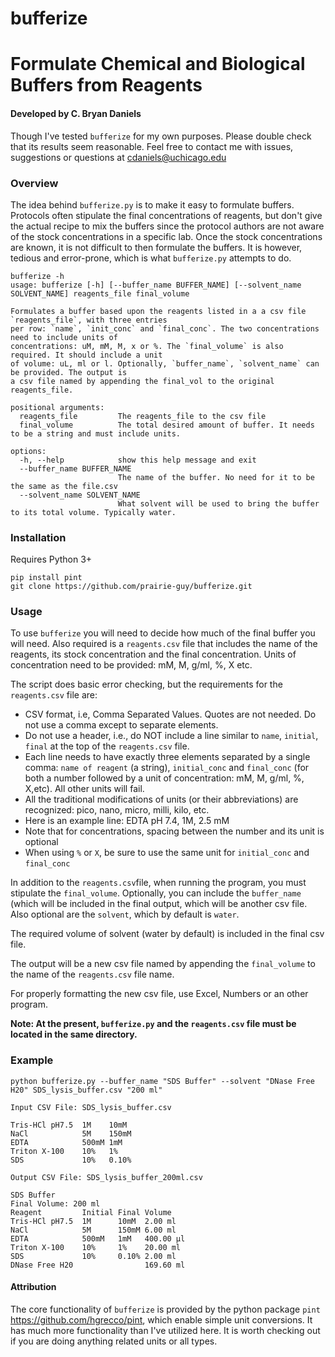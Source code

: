 # bufferize
# Formulate Chemical and Biological Buffers from Reagents

#### Developed by C. Bryan Daniels
Though I've tested `bufferize` for my own purposes. Please double check that its results seem reasonable. Feel free to contact me with issues, suggestions or questions at cdaniels@uchicago.edu

### Overview
The idea behind `bufferize.py` is to make it easy to formulate buffers. Protocols often stipulate the final concentrations of reagents, but don't give the actual recipe to mix the buffers since the protocol authors are not aware of the stock concentrations in a specific lab. Once the stock concentrations are known, it is not difficult to then formulate the buffers. It is however, tedious and error-prone, which is what `bufferize.py` attempts to do.

```
bufferize -h
usage: bufferize [-h] [--buffer_name BUFFER_NAME] [--solvent_name SOLVENT_NAME] reagents_file final_volume

Formulates a buffer based upon the reagents listed in a a csv file `reagents_file`, with three entries 
per row: `name`, `init_conc` and `final_conc`. The two concentrations need to include units of 
concentrations: uM, mM, M, x or %. The `final_volume` is also required. It should include a unit 
of volume: uL, ml or l. Optionally, `buffer_name`, `solvent_name` can be provided. The output is 
a csv file named by appending the final_vol to the original reagents_file.

positional arguments:
  reagents_file         The reagents_file to the csv file
  final_volume          The total desired amount of buffer. It needs to be a string and must include units.

options:
  -h, --help            show this help message and exit
  --buffer_name BUFFER_NAME
                        The name of the buffer. No need for it to be the same as the file.csv
  --solvent_name SOLVENT_NAME
                        What solvent will be used to bring the buffer to its total volume. Typically water.        
```

### Installation
Requires Python 3+
``` 
pip install pint
git clone https://github.com/prairie-guy/bufferize.git
```
### Usage
To use `bufferize` you will need to decide how much of the final buffer you will need. Also required is a `reagents.csv` file that includes the name of the reagents, its stock concentration and the final concentration. Units of concentration need to be provided: mM, M, g/ml, %, X etc.

The script does basic error checking, but the requirements for the `reagents.csv` file are:
- CSV format, i.e, Comma Separated Values. Quotes are not needed. Do not use a comma except to separate elements.
- Do not use a header, i.e., do NOT include a line similar to `name`, `initial`, `final` at the top of the `reagents.csv` file.
- Each line needs to have exactly three elements separated by a single comma: `name of reagent` (a string), `initial_conc` and `final_conc` (for both a number followed by a unit of concentration: mM, M, g/ml, %, X,etc). All other units will fail.
- All the traditional modifications of units (or their abbreviations) are recognized: pico, nano, micro, milli, kilo, etc.
- Here is an example line: EDTA pH 7.4, 1M, 2.5 mM
- Note that for concentrations, spacing between the number and its unit is optional
- When using `%` or `X`, be sure to use the same unit for `initial_conc` and `final_conc`

In addition to the `reagents.csv`file, when running the program, you must stipulate the `final_volume`. Optionally, you can include the `buffer_name` (which will be included in the final output, which will be another csv file. Also optional are the `solvent`, which by default is `water`.

The required volume of solvent (water by default) is included in the final csv file.

The output will be a new csv file named by appending the `final_volume` to the name of the `reagents.csv` file name.

For properly formatting the new csv file, use Excel, Numbers or an other program.

**Note: At the present, `bufferize.py` and the `reagents.csv` file must be located in the same directory.**

### Example
```
python bufferize.py --buffer_name "SDS Buffer" --solvent "DNase Free H20" SDS_lysis_buffer.csv "200 ml"
```

```Input CSV File: SDS_lysis_buffer.csv```

```
Tris-HCl pH7.5  1M    10mM
NaCl            5M    150mM
EDTA            500mM 1mM
Triton X-100    10%   1%
SDS             10%   0.10%
```

```Output CSV File: SDS_lysis_buffer_200ml.csv```

```
SDS Buffer			
Final Volume: 200 ml			
Reagent         Initial Final Volume
Tris-HCl pH7.5  1M      10mM  2.00 ml
NaCl            5M      150mM 6.00 ml
EDTA            500mM   1mM   400.00 µl
Triton X-100    10%     1%    20.00 ml
SDS             10%     0.10% 2.00 ml
DNase Free H20                169.60 ml
```
#### Attribution
The core functionality of `bufferize` is provided by the python package `pint` https://github.com/hgrecco/pint, which enable simple unit conversions. It has much more functionality than I've utilized here. It is worth checking out if you are doing anything related units or all types. 


